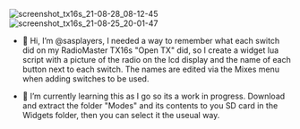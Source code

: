 ![screenshot_tx16s_21-08-28_08-12-45](https://user-images.githubusercontent.com/22359070/131209987-b9249a8b-e16c-4fe5-99f5-5277adf8b778.png)
![screenshot_tx16s_21-08-25_20-01-47](https://user-images.githubusercontent.com/22359070/131210008-063afbd7-a556-4d36-bfec-804292a1d7b6.png)

- 👋 Hi, I’m @sasplayers, I needed a way to remember what each switch did on my RadioMaster TX16s "Open TX" did, so I create a widget lua script with a picture of the radio on the lcd display and the name of each button next to each switch. The names are edited via the Mixes menu when adding switches to be used.

- 🌱 I’m currently learning this as I go so its a work in progress.
Download and extract the folder "Modes" and its contents to you SD card in the Widgets folder, then you can select it the useual way.

<!---
sasplayers/sasplayers is a ✨ special ✨ repository because its `README.md` (this file) appears on your GitHub profile.
You can click the Preview link to take a look at your changes.
--->
